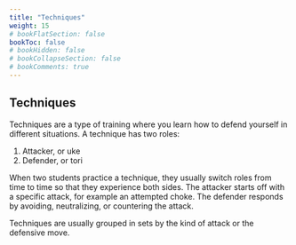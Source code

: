 ```yaml
---
title: "Techniques"
weight: 15
# bookFlatSection: false
bookToc: false
# bookHidden: false
# bookCollapseSection: false
# bookComments: true
---
```

## Techniques
Techniques are a type of training where you learn how to
defend yourself in different situations.  A technique has two roles:

1.  Attacker, or uke
2.  Defender, or tori

When two students practice a technique, they usually 
switch roles from time to time so that they experience 
both sides.  The attacker starts off with a specific
attack, for example an attempted choke.  The defender
responds by avoiding, neutralizing, or countering the
attack.  

Techniques are usually grouped in sets by the kind of attack
or the defensive move.  
